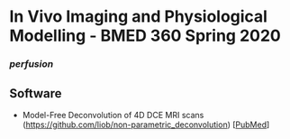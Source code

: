 # In Vivo Imaging and Physiological Modelling - BMED 360 Spring 2020


### _perfusion_


## Software

- Model-Free Deconvolution of 4D DCE MRI scans (https://github.com/liob/non-parametric_deconvolution) [[PubMed](https://www.ncbi.nlm.nih.gov/pubmed/31276264)]

